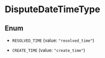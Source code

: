 

# DisputeDateTimeType

## Enum


* `RESOLVED_TIME` (value: `"resolved_time"`)

* `CREATE_TIME` (value: `"create_time"`)



